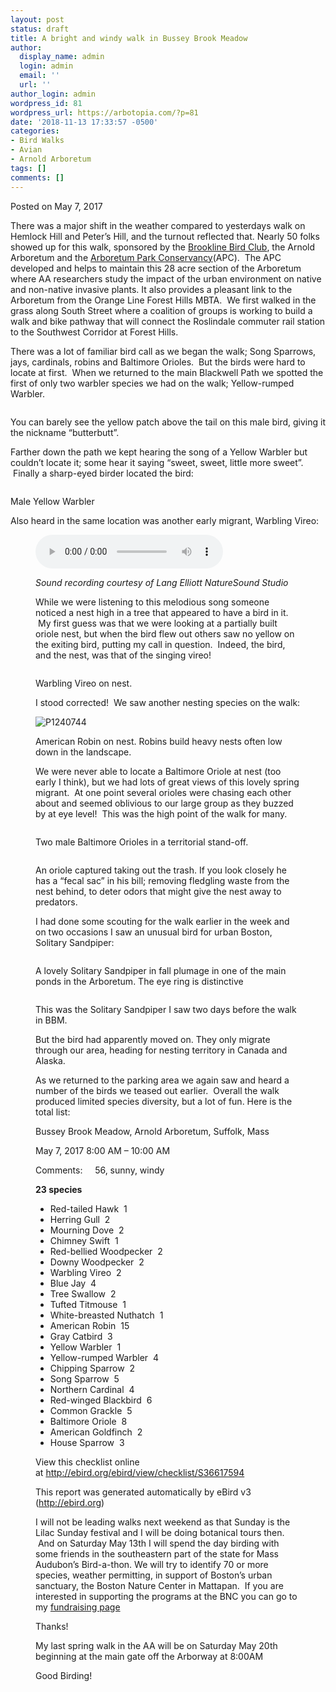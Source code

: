 ```yaml
---
layout: post
status: draft
title: A bright and windy walk in Bussey Brook Meadow
author:
  display_name: admin
  login: admin
  email: ''
  url: ''
author_login: admin
wordpress_id: 81
wordpress_url: https://arbotopia.com/?p=81
date: '2018-11-13 17:33:57 -0500'
categories:
- Bird Walks
- Avian
- Arnold Arboretum
tags: []
comments: []
---
```




<p>Posted on May 7, 2017</a></p>





<p>There was a major shift in the weather compared to yesterdays walk on Hemlock Hill and Peter&rsquo;s Hill, and the turnout reflected that. Nearly 50 folks showed up for this walk, sponsored by the&nbsp;<a href="http://www.brooklinebirdclub.org/">Brookline Bird Club</a>, the Arnold Arboretum and the&nbsp;<a href="https://web.archive.org/web/20170912192551/http://www.arboretumparkconservancy.org/">Arboretum Park Conservancy</a>(APC). &nbsp;The APC developed and helps to maintain this 28 acre section of the Arboretum where AA researchers study the impact of the urban environment on native and non-native invasive&nbsp;plants. It also provides a pleasant link to the Arboretum from&nbsp;the Orange Line Forest Hills MBTA. &nbsp;We first walked in the grass along&nbsp;South Street where a coalition of groups is working to build a walk and bike pathway that&nbsp;will connect the Roslindale commuter rail station to the Southwest Corridor at Forest Hills.</p>





<p>There was a lot of familiar bird call as we began the walk; Song Sparrows, jays, cardinals, robins and Baltimore Orioles. &nbsp;But the birds were hard to locate at first. &nbsp;When we returned to the main Blackwell Path we spotted the first of only two warbler species we had on the walk; Yellow-rumped Warbler.</p>


<p><!-- wp:image {"id":120} --></p>
 <img src="/images/2018/11/P1120856.jpg" alt="" class="wp-image-120"/> 





<p>You can barely see the yellow patch above the tail on this male bird, giving it the nickname &ldquo;butterbutt&rdquo;.</p>





<p>Farther down the path we kept hearing the song of a Yellow Warbler but couldn&rsquo;t locate it; some hear&nbsp;it saying &ldquo;sweet, sweet, little more sweet&rdquo;. &nbsp;Finally a sharp-eyed birder located the bird:</p>


<p><!-- wp:image {"id":121} --></p>
 <img src="/images/2018/11/P1080518_1.jpg" alt="" class="wp-image-121"/> 





<p>Male Yellow Warbler</p>





<p>Also heard in the same location was another early migrant, Warbling Vireo:</p>


<p><!-- wp:audio {"id":196} --></p>
<figure class="wp-block-audio"><audio controls src="/images/2018/11/Warbling-vireo-1.mp3"></audio> 
<p><!-- /wp:audio --></p>



<p><em>Sound recording courtesy of&nbsp;Lang Elliott NatureSound Studio﻿</em></p>





<p>While we were listening to this melodious song someone noticed a nest high in a tree that appeared to have a bird in it. &nbsp;My first guess was that we were looking at a partially built oriole nest, but when the bird flew out others saw no yellow on the&nbsp;exiting bird,&nbsp;putting my call in question. &nbsp;Indeed, the bird, and the nest, was that of the singing vireo!</p>


<p><!-- wp:image {"id":122} --></p>
 <img src="/images/2018/11/P1280042.jpg" alt="" class="wp-image-122"/> 





<p>Warbling Vireo on nest.</p>





<p>I stood corrected! &nbsp;We saw another nesting species on the walk:</p>


<p><!-- wp:image {"id":1095} --></p>
 <img src="https://web.archive.org/web/20170912192551im_/http://www.arbotopia.com/wp-content/uploads/2015/05/P1240744.jpg" alt="P1240744" class="wp-image-1095"/> 





<p>American Robin on nest. Robins build heavy nests often low down in the landscape.</p>





<p>We were never able to locate a Baltimore Oriole at nest (too early I think), but we had lots of great views of this lovely spring migrant. &nbsp;At one point several orioles were chasing each other about and seemed oblivious to our large group as they buzzed by at eye level! &nbsp;This was the high point of the walk for many.</p>


<p><!-- wp:image {"id":123} --></p>
 <img src="/images/2018/11/P1160016.jpg" alt="" class="wp-image-123"/> 





<p>Two male Baltimore Orioles in a territorial stand-off.</p>


<p><!-- wp:image {"id":124} --></p>
 <img src="/images/2018/11/P1030030.jpg" alt="" class="wp-image-124"/> 





<p>An oriole captured taking out the trash. If you look closely he has a &ldquo;fecal sac&rdquo; in his bill; removing fledgling waste from the nest behind, to deter odors that might give the nest away to predators.</p>





<p>I had done some scouting for the walk earlier in&nbsp;the week and on two occasions I saw an unusual bird for urban Boston, Solitary Sandpiper:</p>


<p><!-- wp:image {"id":125} --></p>
 <img src="/images/2018/11/P1020469.jpg" alt="" class="wp-image-125"/> 





<p>A lovely Solitary Sandpiper in fall plumage in one of the main ponds in the Arboretum. The eye ring is distinctive</p>


<p><!-- wp:image {"id":126} --></p>
 <img src="/images/2018/11/P1160036.jpg" alt="" class="wp-image-126"/> 





<p>This was the Solitary Sandpiper I saw two days before the walk in BBM.</p>





<p>But the bird had apparently moved on. They only migrate through our area, heading for nesting territory in Canada and Alaska.</p>





<p>As we returned to the parking area we again saw and heard a number of the birds we teased out earlier. &nbsp;Overall the walk produced limited species diversity, but a lot of fun. Here is the total list:</p>





<p>Bussey Brook Meadow, Arnold Arboretum, Suffolk, Mass</p>





<p>May 7, 2017 8:00 AM &ndash; 10:00 AM</p>





<p>Comments: &nbsp;&nbsp;&nbsp;&nbsp;56, sunny, windy</p>





<p><strong>23 species</strong></p>


<p><!-- wp:list --></p>
<ul>
<li>Red-tailed Hawk &nbsp;1</li>
<li>Herring Gull &nbsp;2</li>
<li>Mourning Dove &nbsp;2</li>
<li>Chimney Swift &nbsp;1</li>
<li>Red-bellied Woodpecker &nbsp;2</li>
<li>Downy Woodpecker &nbsp;2</li>
<li>Warbling Vireo &nbsp;2</li>
<li>Blue Jay &nbsp;4</li>
<li>Tree Swallow &nbsp;2</li>
<li>Tufted Titmouse &nbsp;1</li>
<li>White-breasted Nuthatch &nbsp;1</li>
<li>American Robin &nbsp;15</li>
<li>Gray Catbird &nbsp;3</li>
<li>Yellow Warbler &nbsp;1</li>
<li>Yellow-rumped Warbler &nbsp;4</li>
<li>Chipping Sparrow &nbsp;2</li>
<li>Song Sparrow &nbsp;5</li>
<li>Northern Cardinal &nbsp;4</li>
<li>Red-winged Blackbird &nbsp;6</li>
<li>Common Grackle &nbsp;5</li>
<li>Baltimore Oriole &nbsp;8</li>
<li>American Goldfinch &nbsp;2</li>
<li>House Sparrow &nbsp;3</li>
</ul>
<p><!-- /wp:list --></p>



<p>View this checklist online at&nbsp;<a href="https://web.archive.org/web/20170912192551/http://ebird.org/ebird/view/checklist/S36617594">http://ebird.org/ebird/view/checklist/S36617594</a></p>





<p>This report was generated automatically by eBird v3 (<a href="https://web.archive.org/web/20170912192551/http://ebird.org/">http://ebird.org</a>)</p>





<p>I will not be leading walks next weekend as that Sunday is the Lilac Sunday festival and I will be doing botanical tours then. &nbsp;And on Saturday May 13th I will spend the day birding with some friends in the southeastern part of the state for Mass Audubon&rsquo;s Bird-a-thon. We will try to identify 70 or more species, weather permitting, in support of Boston&rsquo;s urban sanctuary, the Boston Nature Center in Mattapan. &nbsp;If you are interested in supporting the programs at the BNC you can go to my&nbsp;<a href="https://web.archive.org/web/20170912192551/https://goo.gl/vBoKGt">fundraising page</a></p>





<p>Thanks!</p>





<p>My last spring walk in the AA will be on Saturday May 20th beginning at the main gate off the Arborway at 8:00AM</p>





<p>Good Birding!<br></p>


